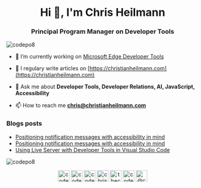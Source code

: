 <h1 align="center">Hi 👋, I'm Chris Heilmann</h1>
<h3 align="center">Principal Program Manager on Developer Tools</h3>

<p align="left"> <img src="https://komarev.com/ghpvc/?username=codepo8" alt="codepo8" /> </p>

- 🔭 I’m currently working on [Microsoft Edge Developer Tools](https://docs.microsoft.com/en-us/microsoft-edge/devtools-guide-chromium)

- 📝 I regulary write articles on [https://christianheilmann.com](https://christianheilmann.com)

- 💬 Ask me about **Developer Tools, Developer Relations, AI, JavaScript, Accessibility**

- 📫 How to reach me **chris@christianheilmann.com**

### Blogs posts
<!-- BLOG-POST-LIST:START -->
- [Positioning notification messages with accessibility in mind](https://dev.to/codepo8/positioning-notification-messages-with-accessibility-in-mind-nlf)
- [Positioning notification messages with accessibility in mind](https://christianheilmann.com/2022/11/25/positioning-notification-messages-with-accessibility-in-mind/)
- [Using Live Server with Developer Tools in Visual Studio Code](https://christianheilmann.com/2022/11/22/using-live-server-with-developer-tools-in-visual-studio-code/)
<!-- BLOG-POST-LIST:END -->

<p><img align="center" src="https://github-readme-stats.vercel.app/api/top-langs/?username=codepo8&layout=compact&hide=html" alt="codepo8" /></p>

<p align="center">
<a href="https://codepen.io/codepo8" target="blank"><img align="center" src="https://cdn.jsdelivr.net/npm/simple-icons@3.0.1/icons/codepen.svg" alt="codepo8" height="30" width="30" /></a>
<a href="https://dev.to/codepo8" target="blank"><img align="center" src="https://cdn.jsdelivr.net/npm/simple-icons@3.0.1/icons/dev-dot-to.svg" alt="codepo8" height="30" width="30" /></a>
<a href="https://twitter.com/codepo8" target="blank"><img align="center" src="https://cdn.jsdelivr.net/npm/simple-icons@3.0.1/icons/twitter.svg" alt="codepo8" height="30" width="30" /></a>
<a href="https://linkedin.com/in/christianheilmann" target="blank"><img align="center" src="https://cdn.jsdelivr.net/npm/simple-icons@3.0.1/icons/linkedin.svg" alt="christianheilmann" height="30" width="30" /></a>
<a href="https://fb.com/thechrisheilmann" target="blank"><img align="center" src="https://cdn.jsdelivr.net/npm/simple-icons@3.0.1/icons/facebook.svg" alt="thechrisheilmann" height="30" width="30" /></a>
<a href="https://instagram.com/codepo8" target="blank"><img align="center" src="https://cdn.jsdelivr.net/npm/simple-icons@3.0.1/icons/instagram.svg" alt="codepo8" height="30" width="30" /></a>
<a href="https://medium.com/@codepo8" target="blank"><img align="center" src="https://cdn.jsdelivr.net/npm/simple-icons@3.0.1/icons/medium.svg" alt="@codepo8" height="30" width="30" /></a>
</p>
